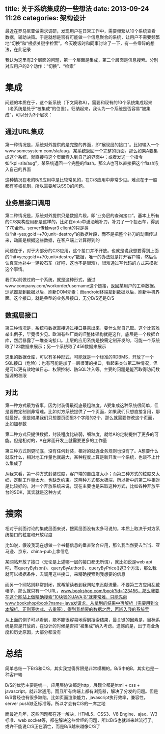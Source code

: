 title: 关于系统集成的一些想法
date: 2013-09-24 11:26
categories: 架构设计 
---
最近在罗马尼亚做需求调研，发现用户在日常工作中，需要频繁从10个系统查看数据，辅助决策。于是就想是否有可能做一个信息聚合的系统，让用户不需要频繁地“切换”和“根据关键字检索”。今天晚饭时和同事讨论了一下，有一些零碎的想法，在此记录
<!--more-->
 
我认为这里有2个层面的问题，第一个层面是集成，第二个层面是信息搜索。分别对应用户的2个动作：“切换”、“检索” 

# 集成

问题的本质在于，这个新系统（下文简称A），需要和现有的10个系统集成起来（老系统是处于“被集成”的位置）。归纳起来，我认为一个系统是否容易“被集成”，可以分为3个层次： 

## 通过URL集成 

第一种情况是，系统对外提供的是完整的界面，即“展现层的接口”。比如输入一个www.somesystem.com/sla/aug，某系统返回一个完整的页面。那么如果A要集成这个系统，就直接将这个页面嵌入到自己的界面中；或者发送一个指令如“kpi=sla/aug”，某系统返回一个完整的flash。那么A也可以直接把这个flash嵌入自己的界面 

这种情况在老的B/S应用中是比较常见的，在C/S应用中非常少见。难点在于一般都有鉴权机制，所以需要解决SSO的问题。
 
## 业务层接口调用 

第二种情况是，系统对外提供只是数据片段，即“业务层的查询接口”。基本上所有的C/S架构应用都是这样的，比如在dota中潇洒地补刀，补刀了一个投石车，得到了70金币。server传给war3 client的只是类似“hit=yes;gold=+70;unit=destroy”的数据片段，而不是把整个补刀的动画传过来，动画是根据这些数据，在客户端上计算得到的 

问题在于，对于大部分的C/S应用，这个接口并不开放。也就是说我想要得到上面的“hit=yes;gold=+70;unit=destroy”数据，唯一的办法就是打开客户端，然后认认真真地补中一辆投石车（好吧，这也不是很难），很难通过写代码的方式来模拟这个事情。 

我们以前做过的一个系统，就是这种形式，通过www.company.com/workorder/username这个链接，返回某用户的工单数据。浏览器拿到数据以后，刷新DOM元素；而android终端拿到数据以后，刷新手机界面。这个接口，就是典型的业务层接口，无分B/S还是C/S

## 数据层接口 

第三种情况是，系统将数据直接通过接口暴露出来，要什么就自己取。这个比较难举出例子，毕竟很少见。欧洲有些厂商的IT整体架构就是这样，底层是一个数据仓库，然后暴露了一堆查询接口。上层的应用系统是按需定制开发的，可能一个系统取了123数据来展示；另一个系统取了456数据来展示 

这里的数据仓库，可以有多种形式，可能就是一个标准的RDBMS，开放了一个SQL接口（危险）；也有可能是加了一层很薄的接口，看起来类似第二种情况，但是可以更有效地做日志、权限控制、防SQL注入等。主要的问题是能否取得访问数据源的权限

## 对比

第一种方式最为省事，因为封装得最彻底最粗粒度。A要集成这种系统很简单，但是要做定制则非常难。比如对方系统提供了一个页面，如果我们只想直接复用，那就最好。但是如果我们只想要页面里3个字段的2个，那么就需要修改这个页面，比如加参数

第二种方式只提供数据，封装程度比较弱，细粒度，就给A的定制提供了更多的可能。但是相对的，A在界面开发上就需要更多的工作量 

第三种方式则更彻底，没有任何封装，相对的就连业务规则也没有了。A想要什么就取什么，相对地工作量也就最大，某种程度上算是新开发一个系统，也谈不上什么集成了 

从我来看，第一种方式封装过度，客户端的自由度太小；而第三种方式的粒度又太细，定制工作量太大，也缺乏约束。这两种方式都太极端，所以折中的第二种相对是比较好的，对一个开放系统来说，现在主要也是采取这种方式，比如各种开放平台的SDK，其实就是这种方式 

# 搜索

相对于前面讨论的集成层面来说，搜索层面没有太多可说的，本质上取决于对方系统接口的粒度和开放程度 

比如说，假设我现在想做一个书籍信息的垂直聚合应用，那么我当然要去当当、亚马逊、京东、china-pub上拿信息 

某网站开放了接口（无论是上述哪一层的接口都无所谓），就比如说是web api吧，有queryByIsbn()、queryByAuthor()、queryByPrice()这3个方法，那么我就可以根据条件，去调用这些接口，来精确搜索到我想要的信息 

而另一个网站则非常封闭，就希望读者到我网站来贡献流量，不要第三方应用乱戴帽子，那么就只有一个URL，www.bookshop.com/book?id=123456，那么我要在这个网站上做精确搜索“10块钱的JAVA书”就非常难，只能先向www.bookshop/book?name=java发请求，从拿到的结果中再解析（需要用到文本解析、正则表达式、去重等），得到我想要的数据之后，再嵌入我的系统里 

从上面的例子可以看到，能不能很容易地得到搜索结果，最关键的因素是，目标系统是否是开放的，在设计的时候是否把“被集成”纳入考虑。遗憾的是，出于商业角度和历史原因，大部分都没有 

# 总结

简单总结一下B/S和C/S，其实我觉得界限是非常模糊的。B/S中的B，其实也是一种客户端 

B/S的优势主要是统一，应用层协议都走http，展现全都是html + css + javascript，就非常通用。而且所有终端上都有浏览器，解决了分发的问题。但是B/S曾经也有很多缺陷，比如页面渲染能力，javascript执行效率，兼容性，server push缺乏标准等。所以才会有C/S的一席之地 

而最近几年，这些问题都在逐一解决，HTML5、CSS3、V8 Engine、ajax、W3标准、web socket等，都在解决这些曾经的问题，所以B/S也就越来越流行了。或许不能说C/S正在消亡，而是B/S越来越像C/S了